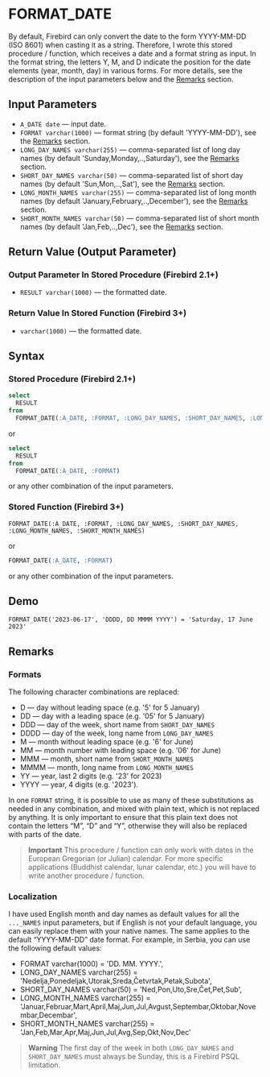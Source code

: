 FORMAT_DATE
===========

By default, Firebird can only convert the date to the form YYYY-MM-DD (ISO 8601) when casting it as a string. Therefore, I wrote this stored procedure / function, which receives a date and a format string as input. In the format string, the letters Y, M, and D indicate the position for the date elements (year, month, day) in various forms. For more details, see the description of the input parameters below and the [Remarks](#Remarks) section.

Input Parameters
----------------

* `A_DATE date` — input date.
* `FORMAT varchar(1000)` — format string (by default 'YYYY-MM-DD'), see the [Remarks](#Remarks) section.
* `LONG_DAY_NAMES varchar(255)` — comma-separated list of long day names (by default 'Sunday,Monday,..,Saturday'), see the [Remarks](#Remarks) section.
* `SHORT_DAY_NAMES varchar(50)` — comma-separated list of short day names (by default 'Sun,Mon,..,Sat'), see the [Remarks](#Remarks) section.
* `LONG_MONTH_NAMES varchar(255)` — comma-separated list of long month names (by default 'January,February,..,December'), see the [Remarks](#Remarks) section.
* `SHORT_MONTH_NAMES varchar(50)` — comma-separated list of short month names (by default 'Jan,Feb,..,Dec'), see the [Remarks](#Remarks) section.

Return Value (Output Parameter)
-------------------------------

### Output Parameter In Stored Procedure (Firebird 2.1+)

* `RESULT varchar(1000)` — the formatted date.

### Return Value In Stored Function (Firebird 3+)

* `varchar(1000)` — the formatted date.

Syntax
------

### Stored Procedure (Firebird 2.1+)

``` sql
select
  RESULT
from
  FORMAT_DATE(:A_DATE, :FORMAT, :LONG_DAY_NAMES, :SHORT_DAY_NAMES, :LONG_MONTH_NAMES, :SHORT_MONTH_NAMES)
```

or

``` sql
select
  RESULT
from
  FORMAT_DATE(:A_DATE, :FORMAT)
```

or any other combination of the input parameters.

### Stored Function (Firebird 3+)

```
FORMAT_DATE(:A_DATE, :FORMAT, :LONG_DAY_NAMES, :SHORT_DAY_NAMES, :LONG_MONTH_NAMES, :SHORT_MONTH_NAMES)
```

or

``` sql
FORMAT_DATE(:A_DATE, :FORMAT)
```

or any other combination of the input parameters.

Demo
----

```
FORMAT_DATE('2023-06-17', 'DDDD, DD MMMM YYYY') = 'Saturday, 17 June 2023'
```

Remarks
-------

### Formats

The following character combinations are replaced:
* D — day without leading space (e.g. '5' for 5 January)
* DD — day with a leading space (e.g. '05' for 5 January)
* DDD — day of the week, short name from `SHORT_DAY_NAMES`
* DDDD — day of the week, long name from `LONG_DAY_NAMES`
* M — month without leading space (e.g. '6' for June)
* MM — month number with leading space (e.g. '06' for June)
* MMM — month, short name from `SHORT_MONTH_NAMES`
* MMMM — month, long name from `LONG_MONTH_NAMES`
* YY — year, last 2 digits (e.g. '23' for 2023)
* YYYY — year, 4 digits (e.g. '2023').

In one `FORMAT` string, it is possible to use as many of these substitutions as needed in any combination, and mixed with plain text, which is not replaced by anything. It is only important to ensure that this plain text does not contain the letters “M”, “D” and “Y”, otherwise they will also be replaced with parts of the date.

> **Important**
> This procedure / function can only work with dates in the European Gregorian (or Julian) calendar. For more specific applications (Buddhist calendar, lunar calendar, etc.) you will have to write another procedure / function.

### Localization

I have used English month and day names as default values for all the `..._NAMES` input parameters, but if English is not your default language, you can easily replace them with your native names. The same applies to the default “YYYY-MM-DD” date format. For example, in Serbia, you can use the following default values:

* FORMAT varchar(1000) = 'DD. MM. YYYY.',
* LONG_DAY_NAMES varchar(255) = 'Nedelja,Ponedeljak,Utorak,Sreda,Četvrtak,Petak,Subota',
* SHORT_DAY_NAMES varchar(50) = 'Ned,Pon,Uto,Sre,Čet,Pet,Sub',
* LONG_MONTH_NAMES varchar(255) = 'Januar,Februar,Mart,April,Maj,Jun,Jul,Avgust,Septembar,Oktobar,Novembar,Decembar',
* SHORT_MONTH_NAMES varchar(255) = 'Jan,Feb,Mar,Apr,Maj,Jun,Jul,Avg,Sep,Okt,Nov,Dec'

> **Warning**
> The first day of the week in both `LONG_DAY_NAMES` and `SHORT_DAY_NAMES` must always be Sunday, this is a Firebird PSQL limitation.
